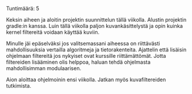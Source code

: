 Tuntimäärä: 5

Keksin aiheen ja aloitin projektin suunnittelun tällä viikolla. Alustin projektin gradle:in kanssa. 
Luin tällä viikolla paljon kuvankäsittelystä ja opin kuinka kernel filtereitä voidaan käyttää kuviin.

Minulle jäi epäselväksi jos valitsemassani aiheessa on riittävästi mahdollisuuksia vertailla algoritmeja ja tietorakenteita.
Ajattelin että lisäisin ohjelmaan filtereitä jos nykyiset ovat kurssille riittämättömät.
Jotta filtereiden lisääminen olis helppoa, haluan tehdä ohjelmasta mahdollisimman modulaarisen.

Aion aloittaa ohjelmoinin ensi viikolla. Jatkan myös kuvafiltereiden tutkimista.
